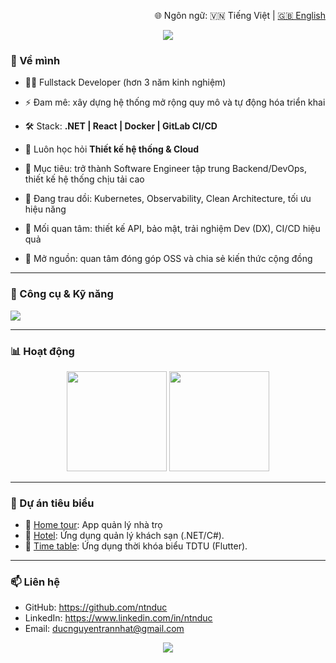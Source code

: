 <p align="right">
  🌐 Ngôn ngữ: 🇻🇳 Tiếng Việt | <a href="./README.md">🇬🇧 English</a>
</p>

<p align="center">
  <img src="https://capsule-render.vercel.app/api?type=waving&height=300&color=gradient&text=Xin%20chào,%20mình%20là%20Đức" />
</p>


### 🌟 Về mình
- 👨‍💻 Fullstack Developer (hơn 3 năm kinh nghiệm)  
- ⚡ Đam mê: xây dựng hệ thống mở rộng quy mô và tự động hóa triển khai
- 🛠️ Stack: **.NET | React | Docker | GitLab CI/CD**  
- 📖 Luôn học hỏi **Thiết kế hệ thống & Cloud**  

- 🎯 Mục tiêu: trở thành Software Engineer tập trung Backend/DevOps, thiết kế hệ thống chịu tải cao
- 🌱 Đang trau dồi: Kubernetes, Observability, Clean Architecture, tối ưu hiệu năng
- 📐 Mối quan tâm: thiết kế API, bảo mật, trải nghiệm Dev (DX), CI/CD hiệu quả
- 🤝 Mở nguồn: quan tâm đóng góp OSS và chia sẻ kiến thức cộng đồng

---

### 🔧 Công cụ & Kỹ năng

<p>
  <img src="https://skillicons.dev/icons?i=dotnet,nestjs,react,nextjs,flutter,mysql,postgresql,nginx,aws,kubernetes,grafana,docker,gitlab,github,jenkins,linux&perline=8" />
</p>

---

### 📊 Hoạt động
<p align="center">
  <img src="https://github-readme-stats.vercel.app/api?username=ntnduc&show_icons=true&theme=radical" height="160"/>
  
  <img src="https://github-readme-streak-stats.herokuapp.com/?user=ntnduc&theme=radical" height="160"/>
</p>



---

### 📂 Dự án tiêu biểu
- 🔗 [Home tour](https://github.com/ntnduc/home-tour): App quản lý nhà trọ
- 🔗 [Hotel](https://github.com/ntnduc/hotel_dotNet): Ứng dụng quản lý khách sạn (.NET/C#).  
- 🔗 [Time table](https://github.com/ntnduc/timetable): Ứng dụng thời khóa biểu TDTU (Flutter).  

---

### 📫 Liên hệ
- GitHub: https://github.com/ntnduc  
- LinkedIn: https://www.linkedin.com/in/ntnduc
- Email: ducnguyentrannhat@gmail.com

<p align="center">
  <img src="https://capsule-render.vercel.app/api?type=waving&color=gradient&height=100&section=footer" />
</p>
